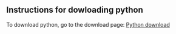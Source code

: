 ## Instructions for dowloading python

To download python, go to the download page: [Python download](https://www.python.org/downloads/)

